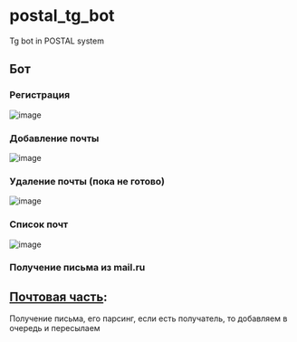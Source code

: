 # postal_tg_bot
Tg bot in POSTAL system

## Бот
### Регистрация
![image](https://user-images.githubusercontent.com/52855609/221214789-01fdd793-51ff-4c37-894b-96a98f24cf9d.png)
### Добавление почты
![image](https://user-images.githubusercontent.com/52855609/221215025-95272a03-a655-42bc-b6c3-f26d445ae2c7.png)
### Удаление почты (пока не готово)
![image](https://user-images.githubusercontent.com/52855609/221217579-f965105f-27e7-4683-9b12-2f7fa4038c49.png)
### Список почт
![image](https://user-images.githubusercontent.com/52855609/221217673-3776adb9-fe6f-437c-af69-b8d825219583.png)
### Получение письма из mail.ru




## [Почтовая часть](https://github.com/Shemyako/postal_mail_server):
Получение письма, его парсинг, если есть получатель, то добавляем в очередь и пересылаем

